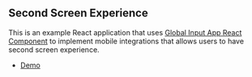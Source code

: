 ## Second Screen Experience
This is an example React application that uses [Global Input App React Component](https://github.com/global-input/global-input-react) to implement mobile integrations that allows users to have second screen experience.

* [Demo](https://globalinput.co.uk/global-input-app/video-player)
